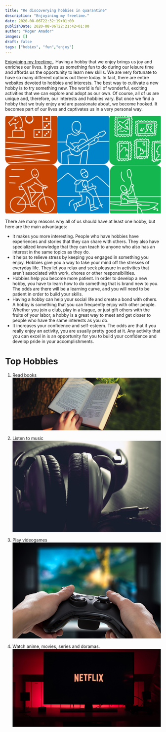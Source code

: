 ```yaml
---
title: "Re discoverying hobbies in quarantine"
description: "Enjoyining my freetime."
date: 2020-08-06T22:32:19+01:00
publishDate: 2020-08-06T22:21:42+01:00
author: "Roger Amador"
images: []
draft: false
tags: ["hobies", "fun","enjoy"]
---
```



[Enjoyining my freetime.](#). Having a hobby that we enjoy brings us joy and enriches our lives. It gives us something fun to do
during our leisure time and affords us the opportunity to learn new skills. We are very fortunate to have
so many different options out there today. In fact, there are entire websites devoted to hobbies and interests.
The best way to cultivate a new hobby is to try something new. The world is full of wonderful, exciting activities that we can explore and adopt as our own. Of course, all of us are unique and, therefore,
our interests and hobbies vary. But once we find a hobby that we truly enjoy and are passionate about,
we become hooked. It becomes part of our lives and captivates us in a very personal way.

![hobbies.](./images/hobbies.jpg)

There are many reasons why all of us should have at least one hobby, but here are the main
advantages:
- It makes you more interesting. People who have hobbies have experiences and stories that they
can share with others. They also have specialized knowledge that they can teach to anyone who also
has an interest in the same topics as they do.
- It helps to relieve stress by keeping you engaged in something you enjoy. Hobbies give you a
way to take your mind off the stresses of everyday life. They let you relax and seek pleasure in activities that aren’t associated with work, chores or other responsibilities.
- Hobbies help you become more patient. In order to develop a new hobby, you have to learn how
to do something that is brand new to you. The odds are there will be a learning curve, and you will
need to be patient in order to build your skills.
- Having a hobby can help your social life and create a bond with others. A hobby is something
that you can frequently enjoy with other people. Whether you join a club, play in a league, or just gift
others with the fruits of your labor, a hobby is a great way to meet and get closer to people who have
the same interests as you do.
- It increases your confidence and self-esteem. The odds are that if you really enjoy an activity, you
are usually pretty good at it. Any activity that you can excel in is an opportunity for you to build your
confidence and develop pride in your accomplishments.


# Top Hobbies

1. Read books
![books.](./images/books.jpg)

2. Listen to music
![music.](./images/music.jpg)

3. Play videogames
![playVideoGames.](./images/playVideoGames.jpg)

4. Watch anime, movies, series and doramas.
![watch.](./images/watch.jpg)